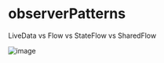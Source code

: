 # observerPatterns
LiveData vs Flow vs StateFlow vs SharedFlow

![image](https://user-images.githubusercontent.com/48637183/147836980-64e39664-0a9e-486e-a650-8493773937a2.png)

